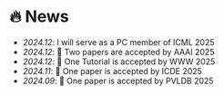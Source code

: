 # 🔥 News
- *2024.12*: I will serve as a PC member of ICML 2025
- *2024.12*: 🎉 Two papers are accepted by AAAI 2025
- *2024.12*: 🎉 One Tutorial is accepted by WWW 2025
- *2024.11*: 🎉 One paper is accepted by ICDE 2025
- *2024.09*: 🎉 One paper is accepted by PVLDB 2025
